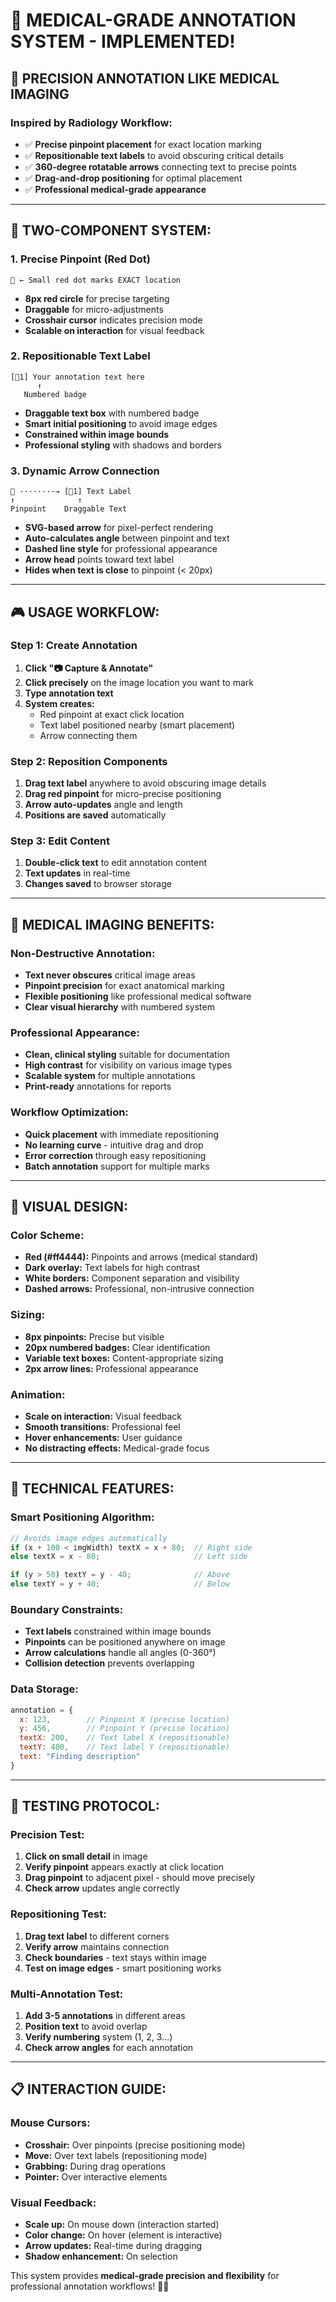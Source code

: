 # 🏥 MEDICAL-GRADE ANNOTATION SYSTEM - IMPLEMENTED!

## 🎯 **PRECISION ANNOTATION LIKE MEDICAL IMAGING**

### **Inspired by Radiology Workflow:**
- ✅ **Precise pinpoint placement** for exact location marking
- ✅ **Repositionable text labels** to avoid obscuring critical details
- ✅ **360-degree rotatable arrows** connecting text to precise points
- ✅ **Drag-and-drop positioning** for optimal placement
- ✅ **Professional medical-grade appearance**

---

## 🔧 **TWO-COMPONENT SYSTEM:**

### **1. Precise Pinpoint (Red Dot)**
```
🎯 ← Small red dot marks EXACT location
```
- **8px red circle** for precise targeting
- **Draggable** for micro-adjustments
- **Crosshair cursor** indicates precision mode
- **Scalable on interaction** for visual feedback

### **2. Repositionable Text Label**
```
[🔴1] Your annotation text here
      ↑
   Numbered badge
```
- **Draggable text box** with numbered badge
- **Smart initial positioning** to avoid image edges
- **Constrained within image bounds**
- **Professional styling** with shadows and borders

### **3. Dynamic Arrow Connection**
```
🎯 ········→ [🔴1] Text Label
↑              ↑
Pinpoint    Draggable Text
```
- **SVG-based arrow** for pixel-perfect rendering
- **Auto-calculates angle** between pinpoint and text
- **Dashed line style** for professional appearance
- **Arrow head** points toward text label
- **Hides when text is close** to pinpoint (< 20px)

---

## 🎮 **USAGE WORKFLOW:**

### **Step 1: Create Annotation**
1. **Click "📷 Capture & Annotate"**
2. **Click precisely** on the image location you want to mark
3. **Type annotation text**
4. **System creates:**
   - Red pinpoint at exact click location
   - Text label positioned nearby (smart placement)
   - Arrow connecting them

### **Step 2: Reposition Components**
1. **Drag text label** anywhere to avoid obscuring image details
2. **Drag red pinpoint** for micro-precise positioning
3. **Arrow auto-updates** angle and length
4. **Positions are saved** automatically

### **Step 3: Edit Content**
1. **Double-click text** to edit annotation content
2. **Text updates** in real-time
3. **Changes saved** to browser storage

---

## 🏥 **MEDICAL IMAGING BENEFITS:**

### **Non-Destructive Annotation:**
- **Text never obscures** critical image areas
- **Pinpoint precision** for exact anatomical marking
- **Flexible positioning** like professional medical software
- **Clear visual hierarchy** with numbered system

### **Professional Appearance:**
- **Clean, clinical styling** suitable for documentation
- **High contrast** for visibility on various image types
- **Scalable system** for multiple annotations
- **Print-ready** annotations for reports

### **Workflow Optimization:**
- **Quick placement** with immediate repositioning
- **No learning curve** - intuitive drag and drop
- **Error correction** through easy repositioning
- **Batch annotation** support for multiple marks

---

## 🎨 **VISUAL DESIGN:**

### **Color Scheme:**
- **Red (#ff4444):** Pinpoints and arrows (medical standard)
- **Dark overlay:** Text labels for high contrast
- **White borders:** Component separation and visibility
- **Dashed arrows:** Professional, non-intrusive connection

### **Sizing:**
- **8px pinpoints:** Precise but visible
- **20px numbered badges:** Clear identification
- **Variable text boxes:** Content-appropriate sizing
- **2px arrow lines:** Professional appearance

### **Animation:**
- **Scale on interaction:** Visual feedback
- **Smooth transitions:** Professional feel
- **Hover enhancements:** User guidance
- **No distracting effects:** Medical-grade focus

---

## 🔧 **TECHNICAL FEATURES:**

### **Smart Positioning Algorithm:**
```javascript
// Avoids image edges automatically
if (x + 100 < imgWidth) textX = x + 80;  // Right side
else textX = x - 80;                     // Left side

if (y > 50) textY = y - 40;              // Above
else textY = y + 40;                     // Below
```

### **Boundary Constraints:**
- **Text labels** constrained within image bounds
- **Pinpoints** can be positioned anywhere on image
- **Arrow calculations** handle all angles (0-360°)
- **Collision detection** prevents overlapping

### **Data Storage:**
```javascript
annotation = {
  x: 123,        // Pinpoint X (precise location)
  y: 456,        // Pinpoint Y (precise location) 
  textX: 200,    // Text label X (repositionable)
  textY: 400,    // Text label Y (repositionable)
  text: "Finding description"
}
```

---

## 🧪 **TESTING PROTOCOL:**

### **Precision Test:**
1. **Click on small detail** in image
2. **Verify pinpoint** appears exactly at click location
3. **Drag pinpoint** to adjacent pixel - should move precisely
4. **Check arrow** updates angle correctly

### **Repositioning Test:**
1. **Drag text label** to different corners
2. **Verify arrow** maintains connection
3. **Check boundaries** - text stays within image
4. **Test on image edges** - smart positioning works

### **Multi-Annotation Test:**
1. **Add 3-5 annotations** in different areas
2. **Position text** to avoid overlap
3. **Verify numbering** system (1, 2, 3...)
4. **Check arrow angles** for each annotation

---

## 📋 **INTERACTION GUIDE:**

### **Mouse Cursors:**
- **Crosshair:** Over pinpoints (precise positioning mode)
- **Move:** Over text labels (repositioning mode)  
- **Grabbing:** During drag operations
- **Pointer:** Over interactive elements

### **Visual Feedback:**
- **Scale up:** On mouse down (interaction started)
- **Color change:** On hover (element is interactive)
- **Arrow updates:** Real-time during dragging
- **Shadow enhancement:** On selection

This system provides **medical-grade precision and flexibility** for professional annotation workflows! 🏥✨